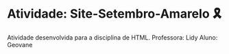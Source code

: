 # Atividade: Site-Setembro-Amarelo 🎗️
Atividade desenvolvida para a disciplina de HTML.
Professora: Lidy
Aluno: Geovane
